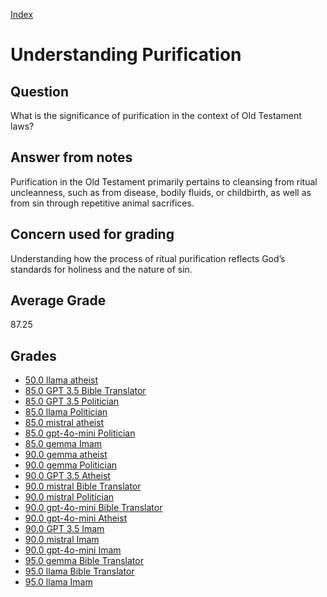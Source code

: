 
[Index](../index.md)
# Understanding Purification
## Question
What is the significance of purification in the context of Old Testament laws?

## Answer from notes
Purification in the Old Testament primarily pertains to cleansing from ritual uncleanness, such as from disease, bodily fluids, or childbirth, as well as from sin through repetitive animal sacrifices.

## Concern used for grading
Understanding how the process of ritual purification reflects God’s standards for holiness and the nature of sin.

## Average Grade
87.25

## Grades
 * [50.0 llama atheist](../answers/llama_atheist/Understanding_Purification.md)
 * [85.0 GPT 3.5 Bible Translator](../answers/GPT_3.5_Bible_Translator/Understanding_Purification.md)
 * [85.0 GPT 3.5 Politician](../answers/GPT_3.5_Politician/Understanding_Purification.md)
 * [85.0 llama Politician](../answers/llama_Politician/Understanding_Purification.md)
 * [85.0 mistral atheist](../answers/mistral_atheist/Understanding_Purification.md)
 * [85.0 gpt-4o-mini Politician](../answers/gpt-4o-mini_Politician/Understanding_Purification.md)
 * [85.0 gemma Imam](../answers/gemma_Imam/Understanding_Purification.md)
 * [90.0 gemma atheist](../answers/gemma_atheist/Understanding_Purification.md)
 * [90.0 gemma Politician](../answers/gemma_Politician/Understanding_Purification.md)
 * [90.0 GPT 3.5 Atheist](../answers/GPT_3.5_Atheist/Understanding_Purification.md)
 * [90.0 mistral Bible Translator](../answers/mistral_Bible_Translator/Understanding_Purification.md)
 * [90.0 mistral Politician](../answers/mistral_Politician/Understanding_Purification.md)
 * [90.0 gpt-4o-mini Bible Translator](../answers/gpt-4o-mini_Bible_Translator/Understanding_Purification.md)
 * [90.0 gpt-4o-mini Atheist](../answers/gpt-4o-mini_Atheist/Understanding_Purification.md)
 * [90.0 GPT 3.5 Imam](../answers/GPT_3.5_Imam/Understanding_Purification.md)
 * [90.0 mistral Imam](../answers/mistral_Imam/Understanding_Purification.md)
 * [90.0 gpt-4o-mini Imam](../answers/gpt-4o-mini_Imam/Understanding_Purification.md)
 * [95.0 gemma Bible Translator](../answers/gemma_Bible_Translator/Understanding_Purification.md)
 * [95.0 llama Bible Translator](../answers/llama_Bible_Translator/Understanding_Purification.md)
 * [95.0 llama Imam](../answers/llama_Imam/Understanding_Purification.md)
